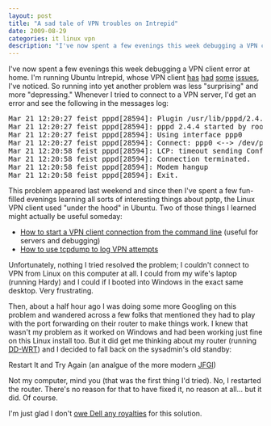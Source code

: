 ```yaml
---
layout: post
title: "A sad tale of VPN troubles on Intrepid"
date: 2009-08-29
categories: it linux vpn
description: "I've now spent a few evenings this week debugging a VPN client error at home: \"LCP: timeout sending Config-Requests ... Connection terminated. ... Modem hangup\""
---
```


I've now spent a few evenings this week debugging a VPN client error at home.  I'm running Ubuntu Intrepid, whose VPN client [has](https://bugs.launchpad.net/ubuntu/+source/network-manager-pptp/+bug/278309) [had](https://bugs.launchpad.net/ubuntu/+source/network-manager-pptp/+bug/291895) [some](https://bugs.launchpad.net/ubuntu/+source/network-manager-pptp/+bug/259168) [issues](https://bugs.launchpad.net/ubuntu/+source/network-manager-pptp/+bug/284212), I've noticed.  So running into yet another problem was less "surprising" and more "depressing."  Whenever I tried to connect to a VPN server, I'd get an error and see the following in the messages log:

<pre>Mar 21 12:20:27 feist pppd[28594]: Plugin /usr/lib/pppd/2.4.4/nm-pptp-pppd-plugin.so loaded.
Mar 21 12:20:27 feist pppd[28594]: pppd 2.4.4 started by root, uid 0
Mar 21 12:20:27 feist pppd[28594]: Using interface ppp0
Mar 21 12:20:27 feist pppd[28594]: Connect: ppp0 &lt;--&gt; /dev/pts/0
Mar 21 12:20:58 feist pppd[28594]: LCP: timeout sending Config-Requests
Mar 21 12:20:58 feist pppd[28594]: Connection terminated.
Mar 21 12:20:58 feist pppd[28594]: Modem hangup
Mar 21 12:20:58 feist pppd[28594]: Exit.</pre>

This problem appeared last weekend and since then I've spent a few fun-filled evenings learning all sorts of interesting things about pptp, the Linux VPN client used "under the hood" in Ubuntu.  Two of those things I learned might actually be useful someday:

* [How to start a VPN client connection from the command line](https://help.ubuntu.com/community/VPNClient#Manually%20configuring%20your%20connection) (useful for servers and debugging)
* [How to use tcpdump to log VPN attempts](http://pptpclient.sourceforge.net/howto-diagnosis.phtml#tcpdump)

Unfortunately, nothing I tried resolved the problem; I couldn't connect to VPN from Linux on this computer at all.  I could from my wife's laptop (running Hardy) and I could if I booted into Windows in the exact same desktop.  Very frustrating.

Then, about a half hour ago I was doing some more Googling on this problem and wandered across a few folks that mentioned they had to play with the port forwarding on their router to make things work.  I knew that wasn't my problem as it worked on Windows and had been working just fine on this Linux install too.  But it did get me thinking about my router (running [DD-WRT](http://www.dd-wrt.com)) and I decided to fall back on the sysadmin's old standby:

Restart It and Try Again (an analgue of the more modern [JFGI](http://justfuckinggoogleit.com/))

Not my computer, mind you (that was the first thing I'd tried).  No, I restarted the router.  There's no reason for that to have fixed it, no reason at all... but it did.  Of course.

I'm just glad I don't [owe Dell any royalties](http://www.bbspot.com/News/2003/08/dell_tech_support.html) for this solution.
